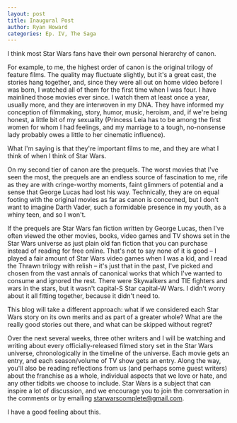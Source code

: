 ```yaml
---
layout: post
title: Inaugural Post
author: Ryan Howard
categories: Ep. IV, The Saga
---
```


I think most Star Wars fans have their own personal hierarchy of canon.

For example, to me, the highest order of canon is the original trilogy of feature films. The quality may fluctuate slightly, but it's a great cast, the stories hang together, and, since they were all out on home video before I was born, I watched all of them for the first time when I was four. I have mainlined those movies ever since. I watch them at least once a year, usually more, and they are interwoven in my DNA. They have informed my conception of filmmaking, story, humor, music, heroism, and, if we're being honest, a little bit of my sexuality (Princess Leia has to be among the first women for whom I had feelings, and my marriage to a tough, no-nonsense lady probably owes a little to her cinematic influence).

What I'm saying is that they're important films to me, and they are what I think of when I think of Star Wars.

On my second tier of canon are the prequels. The worst movies that I've seen the most, the prequels are an endless source of fascination to me, rife as they are with cringe-worthy moments, faint glimmers of potential and a sense that George Lucas had lost his way. Technically, they are on equal footing with the original movies as far as canon is concerned, but I don't want to imagine Darth Vader, such a formidable presence in my youth, as a whiny teen, and so I won't.

If the prequels are Star Wars fan fiction written by George Lucas, then I've often viewed the other movies, books, video games and TV shows set in the Star Wars universe as just plain old fan fiction that you can purchase instead of reading for free online. That's not to say none of it is good – I played a fair amount of Star Wars video games when I was a kid, and I read the Thrawn trilogy with relish – it's just that in the past, I've picked and chosen from the vast annals of canonical works that which I've wanted to consume and ignored the rest. There were Skywalkers and TIE fighters and wars in the stars, but it wasn't capital-S Star capital-W Wars. I didn't worry about it all fitting together, because it didn't need to.

This blog will take a different approach: what if we considered each Star Wars story on its own merits and as part of a greater whole? What are the really good stories out there, and what can be skipped without regret?

Over the next several weeks, three other writers and I will be watching and writing about every officially-released filmed story set in the Star Wars universe, chronologically in the timeline of the universe. Each movie gets an entry, and each season/volume of TV show gets an entry. Along the way, you'll also be reading reflections from us (and perhaps some guest writers) about the franchise as a whole, individual aspects that we love or hate, and any other tidbits we choose to include. Star Wars is a subject that can inspire a lot of discussion, and we encourage you to join the conversation in the comments or by emailing starwarscomplete@gmail.com.

I have a good feeling about this.

